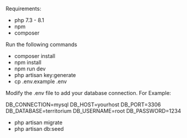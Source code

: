 Requirements:

- php 7.3 - 8.1
- npm
- composer


Run the following commands
- composer install
- npm install
- npm run dev
- php artisan key:generate
- cp .env.example .env

Modify the .env file to add your database connection. For Example:

DB_CONNECTION=mysql
DB_HOST=yourhost
DB_PORT=3306
DB_DATABASE=territorium
DB_USERNAME=root
DB_PASSWORD=1234


- php artisan migrate
- php artisan db:seed
